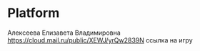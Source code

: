 # Platform
Алексеева Елизавета Владимировна
https://cloud.mail.ru/public/XEWJ/yrQw2839N ссылка на игру
